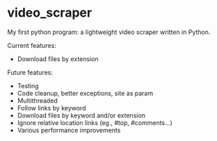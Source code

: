 video_scraper
=============
My first python program: a lightweight video scraper written in Python.


Current features: 

  + Download files by extension

Future features: 

  + Testing
  + Code cleanup, better exceptions, site as param
  + Multithreaded
  + Follow links by keyword
  + Download files by keyword and/or extension
  + Ignore relative location links (eg., #top, #comments...)
  + Various performance improvements